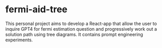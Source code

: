 # fermi-aid-tree
This personal project aims to develop a React-app that allow the user to inquire GPT4 for fermi estimation question and progressively work out a solution path using tree diagrams.
It contains prompt engineering experiments.



